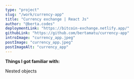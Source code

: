 ```yaml
---
type: "project"
slug: "/work/currency-app"
title: "Currency exchange | React Js"
author: "@berta.codes"
deploymentLink: "https://bitcoin-exchange.netlify.app/"
githubLink: "https://github.com/bertamatu/currency-app"
introImage: "currency_app.jpeg"
postImage: "currency_app.jpeg"
postImageAlt: "currency_app"
---
```


<b>Things I got familiar with:</b>

<div>Nested objects</div>

